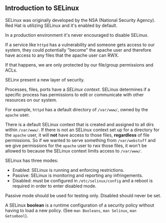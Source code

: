 ## Introduction to SELinux

SELinux was originally developed by the NSA (National Security Agency). Red Hat
is utilizing SELinux and it's enabled by default.

In a production environment it's never encouraged to disable SELinux.

If a service like `httpd` has a vulnerability and someone gets access to our
system, they could potentially "become" the apache user and therefore have
access to any files that the apache user can RWX.

If that happens, we are only protected by our file/group permissions and ACLs.

SELinx present a new layer of security.

Processes, files, ports have a _SELinux context_. SELinux determines if a
specific process has permissions to edit or communicate with other resources on
our system.

For example, `httpd` has a default directory of `/var/www/`, owned by the
`apache` user. 

There is a default SELinux context that is created and assigned to all dirs
within `/var/www/`. If there is not an SELinux context set up for a directory
for the `apache` user, it will **not** have access to those files,
**regardless** of file permissions. So if we wanted to serve something from
`/var/webstuff` and we give permissions for the `apache` user to rwx those
files, it won't be allowed to because the SELinux context limits access to
`/var/www/`.

SELinux has three modes:
- Enabled: SELinux is running and enforcing restrictions.
- Passive: SELinux is monitoring and reporting any infringements.
- Disabled: must be configured in `/etc/selinux/config` and a reboot is required
  in order to enter disabled mode.

Passive mode should be used for testing only. Disabled should never be set.

A SELinux **boolean** is a runtime configuration of a security policy without
having to load a new policy. (See `man Booleans`, `man Selinux`, `man Getsebool`).
